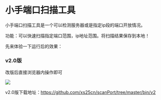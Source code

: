# 小手端口扫描工具
 小手端口扫描工具是一个可以检测服务器或是指定ip段的端口开放情况。

功能：可以快速扫描指定端口范围，ip地址范围。将扫描结果保存到本地！

先来体验一下运行后的效果：

### v2.0版
改版后直接浏览器内操作即可

![](https://tva1.sinaimg.cn/large/008i3skNly1gt4rg43sqgj30iq0h7aay.jpg)

v2.0版下载地址：https://github.com/xs25cn/scanPort/tree/master/bin/v2


